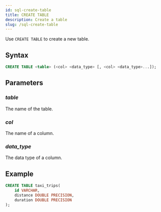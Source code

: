 ```yaml
---
id: sql-create-table
title: CREATE TABLE
description: Create a table
slug: /sql-create-table
---
```


Use `CREATE TABLE` to create a new table.

## Syntax

```sql
CREATE TABLE <table> (<col> <data_type> [, <col> <data_type>...]);
```

## Parameters

### *table*

The name of the table.

### *col*

The name of a column.

### *data_type*

The data type of a column. 

## Example
```sql
CREATE TABLE taxi_trips(
    id VARCHAR,
    distance DOUBLE PRECISION,
    duration DOUBLE PRECISION
);
```


